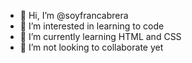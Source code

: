 - 👋 Hi, I’m @soyfrancabrera
- 👀 I’m interested in learning to code
- 🌱 I’m currently learning HTML and CSS
- 💞️ I’m not looking to collaborate yet 

<!---
soyfrancabrera/soyfrancabrera is a ✨ special ✨ repository because its `README.md` (this file) appears on your GitHub profile.
You can click the Preview link to take a look at your changes.
--->
